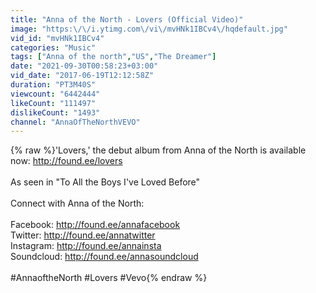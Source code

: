 ```yaml
---
title: "Anna of the North - Lovers (Official Video)"
image: "https:\/\/i.ytimg.com\/vi\/mvHNk1IBCv4\/hqdefault.jpg"
vid_id: "mvHNk1IBCv4"
categories: "Music"
tags: ["Anna of the north","US","The Dreamer"]
date: "2021-09-30T00:58:23+03:00"
vid_date: "2017-06-19T12:12:58Z"
duration: "PT3M40S"
viewcount: "6442444"
likeCount: "111497"
dislikeCount: "1493"
channel: "AnnaOfTheNorthVEVO"
---
```

{% raw %}'Lovers,' the debut album from Anna of the North is available now: <a rel="nofollow" target="blank" href="http://found.ee/lovers">http://found.ee/lovers</a><br /><br />As seen in &quot;To All the Boys I've Loved Before&quot;<br /><br />Connect with Anna of the North:<br /><br />Facebook: <a rel="nofollow" target="blank" href="http://found.ee/annafacebook">http://found.ee/annafacebook</a><br />Twitter: <a rel="nofollow" target="blank" href="http://found.ee/annatwitter">http://found.ee/annatwitter</a><br />Instagram: <a rel="nofollow" target="blank" href="http://found.ee/annainsta">http://found.ee/annainsta</a><br />Soundcloud: <a rel="nofollow" target="blank" href="http://found.ee/annasoundcloud">http://found.ee/annasoundcloud</a><br /><br />#AnnaoftheNorth #Lovers #Vevo{% endraw %}
